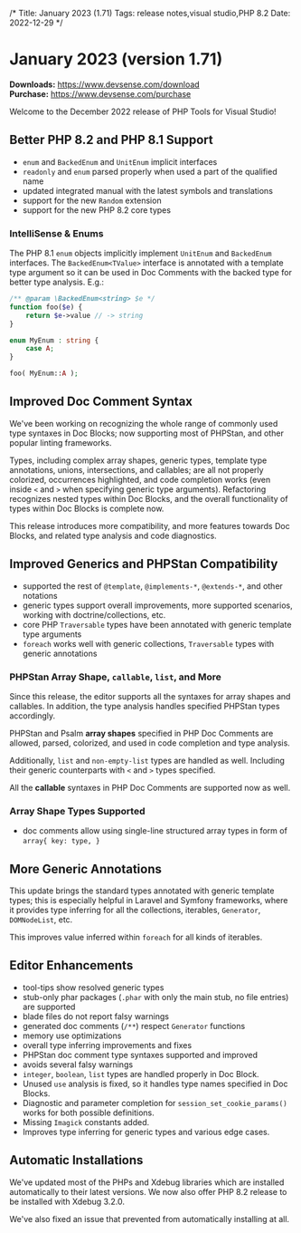 /*
Title: January 2023 (1.71)
Tags: release notes,visual studio,PHP 8.2
Date: 2022-12-29
*/

# January 2023 (version 1.71)

**Downloads:** https://www.devsense.com/download<br/>
**Purchase:** https://www.devsense.com/purchase

Welcome to the December 2022 release of PHP Tools for Visual Studio!

## Better PHP 8.2 and PHP 8.1 Support

- `enum` and `BackedEnum` and `UnitEnum` implicit interfaces
- `readonly` and `enum` parsed properly when used a part of the qualified name
- updated integrated manual with the latest symbols and translations
- support for the new `Random` extension
- support for the new PHP 8.2 core types

### IntelliSense &amp; Enums

The PHP 8.1 `enum` objects implicitly implement `UnitEnum` and `BackedEnum` interfaces. The `BackedEnum<TValue>` interface is annotated with a template type argument so it can be used in Doc Comments with the backed type for better type analysis. E.g.:

```php
/** @param \BackedEnum<string> $e */
function foo($e) {
    return $e->value // -> string
}

enum MyEnum : string {
    case A;
}

foo( MyEnum::A );
```

## Improved Doc Comment Syntax

We've been working on recognizing the whole range of commonly used type syntaxes in Doc Blocks; now supporting most of PHPStan, and other popular linting frameworks.

Types, including complex array shapes, generic types, template type annotations, unions, intersections, and callables; are all not properly colorized, occurrences highlighted, and code completion works (even inside `<` and `>` when specifying generic type arguments). Refactoring recognizes nested types within Doc Blocks, and the overall functionality of types within Doc Blocks is complete now.

This release introduces more compatibility, and more features towards Doc Blocks, and related type analysis and code diagnostics.

## Improved Generics and PHPStan Compatibility

- supported the rest of `@template`, `@implements-*`, `@extends-*`, and other notations
- generic types support overall improvements, more supported scenarios, working with doctrine/collections, etc.
- core PHP `Traversable` types have been annotated with generic template type arguments
- `foreach` works well with generic collections, `Traversable` types with generic annotations

### PHPStan Array Shape, `callable`, `list`, and More

Since this release, the editor supports all the syntaxes for array shapes and callables. In addition, the type analysis handles specified PHPStan types accordingly.

PHPStan and Psalm  **array shapes** specified in PHP Doc Comments are allowed, parsed, colorized, and used in code completion and type analysis.

Additionally, `list` and `non-empty-list` types are handled as well. Including their generic counterparts with `<` and `>` types specified.

All the **callable** syntaxes in PHP Doc Comments are supported now as well.

### Array Shape Types Supported

- doc comments allow using single-line structured array types in form of `array{ key: type, }`

## More Generic Annotations

This update brings the standard types annotated with generic template types; this is especially helpful in Laravel and Symfony frameworks, where it provides type inferring for all the collections, iterables, `Generator`, `DOMNodeList`, etc.

This improves value inferred within `foreach` for all kinds of iterables.

## Editor Enhancements

- tool-tips show resolved generic types
- stub-only phar packages (`.phar` with only the main stub, no file entries) are supported
- blade files do not report falsy warnings
- generated doc comments (`/**`) respect `Generator` functions
- memory use optimizations
- overall type inferring improvements and fixes
- PHPStan doc comment type syntaxes supported and improved
- avoids several falsy warnings
- `integer`, `boolean`, `list` types are handled properly in Doc Block.
- Unused `use` analysis is fixed, so it handles type names specified in Doc Blocks.
- Diagnostic and parameter completion for `session_set_cookie_params()` works for both possible definitions.
- Missing `Imagick` constants added.
- Improves type inferring for generic types and various edge cases.

## Automatic Installations

We've updated most of the PHPs and Xdebug libraries which are installed automatically to their latest versions. We now also offer PHP 8.2 release to be installed with Xdebug 3.2.0.

We've also fixed an issue that prevented from automatically installing at all.